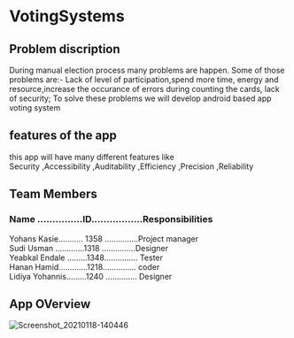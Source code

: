 # VotingSystems

## Problem discription
During manual election process many problems are happen. Some of those problems are:-
Lack of level of participation,spend more time, energy and resource,increase the occurance of errors during counting the cards, 
lack of security; To solve these problems we will develop android based app voting system
## features of the app
this app will have many different features like  
         Security 
        ,Accessibility
        ,Auditability
        ,Efficiency
        ,Precision
        ,Reliability
## Team Members
### Name ...............ID.................Responsibilities 
Yohans Kasie........... 1358 ...............Project manager<br>
Sudi Usman .............1318 ...............Designer<br>
Yeabkal Endale .........1348............... Tester<br>
Hanan Hamid.............1218............... coder<br>
Lidiya Yohannis.........1240 .............. Designer<br>
## App OVerview
![Screenshot_20210118-140446](https://user-images.githubusercontent.com/76650033/104908679-dac1cd80-5997-11eb-9810-c8c5a960eb37.png)
